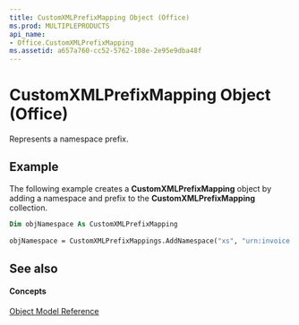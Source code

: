```yaml
---
title: CustomXMLPrefixMapping Object (Office)
ms.prod: MULTIPLEPRODUCTS
api_name:
- Office.CustomXMLPrefixMapping
ms.assetid: a657a760-cc52-5762-108e-2e95e9dba48f
---
```



# CustomXMLPrefixMapping Object (Office)

Represents a namespace prefix.


## Example

The following example creates a  **CustomXMLPrefixMapping** object by adding a namespace and prefix to the **CustomXMLPrefixMapping** collection.


```vb
Dim objNamespace As CustomXMLPrefixMapping 
 
objNamespace = CustomXMLPrefixMappings.AddNamespace("xs", "urn:invoice:namespace") 

```


## See also


#### Concepts


[Object Model Reference](../../Office-Shared-VBA/articles/reference-object-library-reference-for-office)

